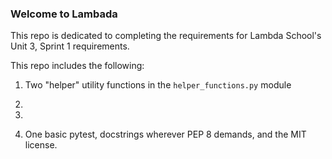 ### Welcome to Lambada

This repo is dedicated to completing the requirements for Lambda School's Unit 3, Sprint 1 requirements. 

This repo includes the following:

1. Two "helper" utility functions in the `helper_functions.py` module

2.

3. 

4. One basic pytest, docstrings wherever PEP 8 demands, and the MIT license. 